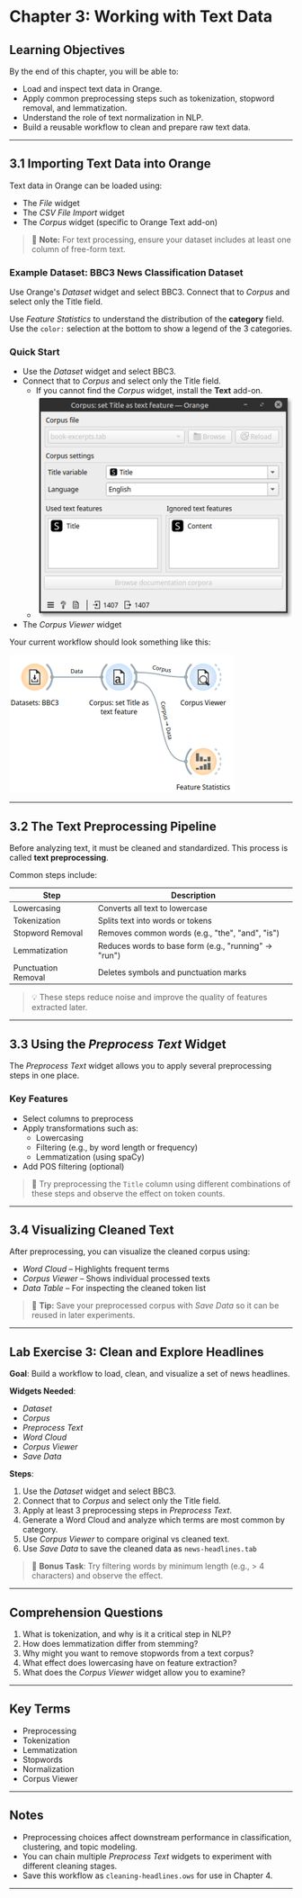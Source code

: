 # Chapter 3: Working with Text Data

## Learning Objectives

By the end of this chapter, you will be able to:

- Load and inspect text data in Orange.
- Apply common preprocessing steps such as tokenization, stopword removal, and lemmatization.
- Understand the role of text normalization in NLP.
- Build a reusable workflow to clean and prepare raw text data.

---

## 3.1 Importing Text Data into Orange

Text data in Orange can be loaded using:

- The *File* widget
- The *CSV File Import* widget
- The *Corpus* widget (specific to Orange Text add-on)

> 📝 **Note:** For text processing, ensure your dataset includes at least one column of free-form text.

### Example Dataset: BBC3 News Classification Dataset

Use Orange's *Dataset* widget and select BBC3. Connect that to *Corpus* and select only the Title field.

Use *Feature Statistics* to understand the distribution of the **category** field.  Use the `color:` selection at the bottom to show a legend of the 3 categories.

### Quick Start

- Use the *Dataset* widget and select BBC3.
- Connect that to *Corpus* and select only the Title field.
  * If you cannot find the *Corpus* widget, install the **Text** add-on.
  * ![Selecting the Title field as the text feature](1-Corpus%20Title.png)
- The *Corpus Viewer* widget


Your current workflow should look something like this:

![Loading workflow for BBC3 News Classification Dataset](1-Import%20Workflow.png)

---

## 3.2 The Text Preprocessing Pipeline

Before analyzing text, it must be cleaned and standardized. This process is called **text preprocessing**.

Common steps include:

| Step             | Description                                               |
|------------------|-----------------------------------------------------------|
| Lowercasing       | Converts all text to lowercase                           |
| Tokenization      | Splits text into words or tokens                         |
| Stopword Removal  | Removes common words (e.g., "the", "and", "is")          |
| Lemmatization     | Reduces words to base form (e.g., "running" → "run")     |
| Punctuation Removal | Deletes symbols and punctuation marks                 |

> 💡 These steps reduce noise and improve the quality of features extracted later.

---

## 3.3 Using the *Preprocess Text* Widget

The *Preprocess Text* widget allows you to apply several preprocessing steps in one place.

### Key Features

- Select columns to preprocess
- Apply transformations such as:
  - Lowercasing
  - Filtering (e.g., by word length or frequency)
  - Lemmatization (using spaCy)
- Add POS filtering (optional)

> 🧠 Try preprocessing the `Title` column using different combinations of these steps and observe the effect on token counts.

---

## 3.4 Visualizing Cleaned Text

After preprocessing, you can visualize the cleaned corpus using:

- *Word Cloud* – Highlights frequent terms
- *Corpus Viewer* – Shows individual processed texts
- *Data Table* – For inspecting the cleaned token list

> 📌 **Tip:** Save your preprocessed corpus with *Save Data* so it can be reused in later experiments.

---

## Lab Exercise 3: Clean and Explore Headlines

**Goal**: Build a workflow to load, clean, and visualize a set of news headlines.

**Widgets Needed**:
- *Dataset*
- *Corpus*
- *Preprocess Text*
- *Word Cloud*
- *Corpus Viewer*
- *Save Data*

**Steps**:

1. Use the *Dataset* widget and select BBC3.
2. Connect that to *Corpus* and select only the Title field.
3. Apply at least 3 preprocessing steps in *Preprocess Text*.
4. Generate a Word Cloud and analyze which terms are most common by category.
5. Use *Corpus Viewer* to compare original vs cleaned text.
6. Use *Save Data* to save the cleaned data as `news-headlines.tab`

> 📝 **Bonus Task**: Try filtering words by minimum length (e.g., > 4 characters) and observe the effect.

---

## Comprehension Questions

1. What is tokenization, and why is it a critical step in NLP?
2. How does lemmatization differ from stemming?
3. Why might you want to remove stopwords from a text corpus?
4. What effect does lowercasing have on feature extraction?
5. What does the *Corpus Viewer* widget allow you to examine?

---

## Key Terms

- Preprocessing
- Tokenization
- Lemmatization
- Stopwords
- Normalization
- Corpus Viewer

---

## Notes

- Preprocessing choices affect downstream performance in classification, clustering, and topic modeling.
- You can chain multiple *Preprocess Text* widgets to experiment with different cleaning stages.
- Save this workflow as `cleaning-headlines.ows` for use in Chapter 4.

---

